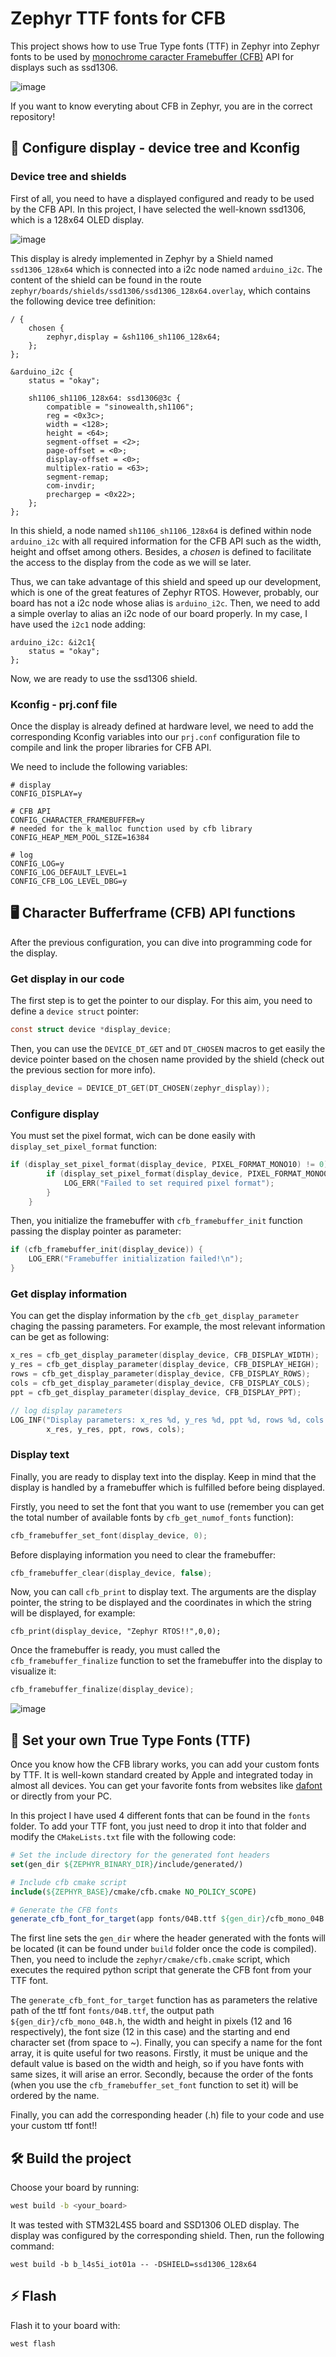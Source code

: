 # Zephyr TTF fonts for CFB
This project shows how to use True Type fonts (TTF) in Zephyr into Zephyr fonts to be used by [monochrome caracter Framebuffer (CFB)](https://docs.zephyrproject.org/apidoc/latest/group__monochrome__character__framebuffer.html) API for displays such as ssd1306.

![image](images/image_2.jpeg)

If you want to know everyting about CFB in Zephyr, you are in the correct repository!

## 🎯 Configure display - device tree and Kconfig

### Device tree and shields
First of all, you need to have a displayed configured and ready to be used by the CFB API. In this project, I have selected the well-known ssd1306, which is a 128x64 OLED display.

![image](images/ssd1306.jpg)

This display is alredy implemented in Zephyr by a Shield named `ssd1306_128x64` which is connected into a i2c node named `arduino_i2c`. The content of the shield can be found in the route `zephyr/boards/shields/ssd1306/ssd1306_128x64.overlay`, which contains the following device tree definition:

```dts
/ {
	chosen {
		zephyr,display = &sh1106_sh1106_128x64;
	};
};

&arduino_i2c {
	status = "okay";

	sh1106_sh1106_128x64: ssd1306@3c {
		compatible = "sinowealth,sh1106";
		reg = <0x3c>;
		width = <128>;
		height = <64>;
		segment-offset = <2>;
		page-offset = <0>;
		display-offset = <0>;
		multiplex-ratio = <63>;
		segment-remap;
		com-invdir;
		prechargep = <0x22>;
	};
};
```

In this shield, a node named `sh1106_sh1106_128x64` is defined within node `arduino_i2c` with all required information for the CFB API such as the width, height and offset among others. Besides, a *chosen* is defined to facilitate the access to the display from the code as we will se later.

Thus, we can take advantage of this shield and speed up our development, which is one of the great features of Zephyr RTOS. However, probably, our board has not a i2c node whose alias is `arduino_i2c`. Then, we need to add a simple overlay to alias an i2c node of our board properly. In my case, I have used the `i2c1` node adding:

```dts
arduino_i2c: &i2c1{
	status = "okay";
};
```

Now, we are ready to use the ssd1306 shield.

### Kconfig - prj.conf file
Once the display is already defined at hardware level, we need to add the corresponding Kconfig variables into our `prj.conf` configuration file to compile and link the proper libraries for CFB API.

We need to include the following variables:
```kconfig
# display
CONFIG_DISPLAY=y

# CFB API
CONFIG_CHARACTER_FRAMEBUFFER=y
# needed for the k_malloc function used by cfb library
CONFIG_HEAP_MEM_POOL_SIZE=16384

# log
CONFIG_LOG=y
CONFIG_LOG_DEFAULT_LEVEL=1
CONFIG_CFB_LOG_LEVEL_DBG=y
```

## 🖥️ Character Bufferframe (CFB) API functions
After the previous configuration, you can dive into programming code for the display.

### Get display in our code
The first step is to get the pointer to our display. For this aim, you need to define a `device struct` pointer:

```c
const struct device *display_device;
```

Then, you can use the `DEVICE_DT_GET` and `DT_CHOSEN` macros to get easily the device pointer based on the chosen name provided by the shield (check out the previous section for more info).

```c
display_device = DEVICE_DT_GET(DT_CHOSEN(zephyr_display));
```

### Configure display
You must set the pixel format, wich can be done easily with `display_set_pixel_format` function:

```c
if (display_set_pixel_format(display_device, PIXEL_FORMAT_MONO10) != 0) {
		if (display_set_pixel_format(display_device, PIXEL_FORMAT_MONO01) != 0) {
			LOG_ERR("Failed to set required pixel format");
		}
	}
```

Then, you initialize the framebuffer with `cfb_framebuffer_init` function passing the display pointer as parameter:

```c
if (cfb_framebuffer_init(display_device)) {
	LOG_ERR("Framebuffer initialization failed!\n");
}
```
### Get display information
You can get the display information by the `cfb_get_display_parameter` chaging the passing parameters. For example, the most relevant information can be get as following:

```c
x_res = cfb_get_display_parameter(display_device, CFB_DISPLAY_WIDTH);
y_res = cfb_get_display_parameter(display_device, CFB_DISPLAY_HEIGH);
rows = cfb_get_display_parameter(display_device, CFB_DISPLAY_ROWS);
cols = cfb_get_display_parameter(display_device, CFB_DISPLAY_COLS);
ppt = cfb_get_display_parameter(display_device, CFB_DISPLAY_PPT);

// log display parameters
LOG_INF("Display parameters: x_res %d, y_res %d, ppt %d, rows %d, cols %d",
		x_res, y_res, ppt, rows, cols);
```

### Display text
Finally, you are ready to display text into the display. Keep in mind that the display is handled by a framebuffer which is fulfilled before being displayed.

Firstly, you need to set the font that you want to use (remember you can get the total number of available fonts by `cfb_get_numof_fonts` function):

```c
cfb_framebuffer_set_font(display_device, 0);
```

Before displaying information you need to clear the framebuffer:

```c
cfb_framebuffer_clear(display_device, false);
```

Now, you can call `cfb_print` to display text. The arguments are the display pointer, the string to be displayed and the coordinates in which the string will be displayed, for example:

```
cfb_print(display_device, "Zephyr RTOS!!",0,0);
```

Once the framebuffer is ready, you must called the `cfb_framebuffer_finalize` function to set the framebuffer into the display to visualize it:

```c
cfb_framebuffer_finalize(display_device);
```

![image](images/image_1.jpeg)

## 🚀 Set your own True Type Fonts (TTF)
Once you know how the CFB library works, you can add your custom fonts by TTF. It is well-kown standard created by Apple and integrated today in almost all devices. You can get your favorite fonts from websites like [dafont](https://www.dafont.com/ttf.d592) or directly from your PC.

In this project I have used 4 different fonts that can be found in the `fonts` folder. To add your TTF font, you just need to drop it into that folder and modify the `CMakeLists.txt` file with the following code:

```cmake
# Set the include directory for the generated font headers
set(gen_dir ${ZEPHYR_BINARY_DIR}/include/generated/)

# Include cfb cmake script
include(${ZEPHYR_BASE}/cmake/cfb.cmake NO_POLICY_SCOPE)

# Generate the CFB fonts
generate_cfb_font_for_target(app fonts/04B.ttf ${gen_dir}/cfb_mono_04B.h 12 16 -s 12 --first 32 --last 126 --name cfb_custom)
```

The first line sets the `gen_dir` where the header generated with the fonts will be located (it can be found under `build` folder once the code is compiled). Then, you need to include the `zephyr/cmake/cfb.cmake` script, which executes the required python script that generate the CFB font from your TTF font.

The `generate_cfb_font_for_target` function has as parameters the relative path of the ttf font `fonts/04B.ttf`, the output path `${gen_dir}/cfb_mono_04B.h`, the width and height in pixels (12 and 16 respectively), the font size (12 in this case) and the starting and end character set (from space to ~). Finally, you can specify a name for the font array, it is quite useful for two reasons. Firstly, it must be unique and the default value is based on the width and heigh, so if you have fonts with same sizes, it will arise an error. Secondly, because the order of the fonts (when you use the `cfb_framebuffer_set_font` function to set it) will be ordered by the name.

Finally, you can add the corresponding header (.h) file to your code and use your custom ttf font!!

## 🛠️ Build the project

Choose your board by running:

```bash
west build -b <your_board>
```

It was tested with STM32L4S5 board and SSD1306 OLED display. The display was configured by the corresponding shield. Then, run the following command:
```
west build -b b_l4s5i_iot01a -- -DSHIELD=ssd1306_128x64
```

## ⚡️ Flash

Flash it to your board with:

```bash
west flash
```
